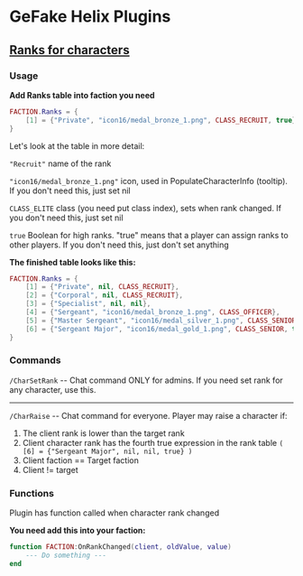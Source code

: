 # GeFake Helix Plugins
## [Ranks for characters](https://i.imgur.com/etWsee0.png)

### Usage

**Add Ranks table into faction you need**
```lua
FACTION.Ranks = {
    [1] = {"Private", "icon16/medal_bronze_1.png", CLASS_RECRUIT, true}
}
```

Let's look at the table in more detail:

`"Recruit"` name of the rank

`"icon16/medal_bronze_1.png"` icon, used in PopulateCharacterInfo (tooltip). If you don't need this, just set nil

`CLASS_ELITE` class (you need put class index), sets when rank changed. If you don't need this, just set nil

`true` Boolean for high ranks. "true" means that a player can assign ranks to other players. If you don't need this, just don't set anything

**The finished table looks like this:**

```lua
FACTION.Ranks = {
    [1] = {"Private", nil, CLASS_RECRUIT},
    [2] = {"Corporal", nil, CLASS_RECRUIT},
    [3] = {"Specialist", nil, nil},
    [4] = {"Sergeant", "icon16/medal_bronze_1.png", CLASS_OFFICER},
    [5] = {"Master Sergeant", "icon16/medal_silver_1.png", CLASS_SENIOR, true},
    [6] = {"Sergeant Major", "icon16/medal_gold_1.png", CLASS_SENIOR, true}
}
```

###  Commands

`/CharSetRank` -- Chat command ONLY for admins. If you need set rank for any character, use this.

----------------------------------

`/CharRaise` -- Chat command for everyone. Player may raise a character if:

   1. The client rank is lower than the target rank
   2. Client character rank has the fourth true expression in the rank table `( [6] = {"Sergeant Major", nil, nil, true} )`
   3. Client faction == Target faction
   4. Client != target

### Functions

Plugin has function called when character rank changed

**You need add this into your faction:**
```lua
function FACTION:OnRankChanged(client, oldValue, value)
    --- Do something ---
end
```
